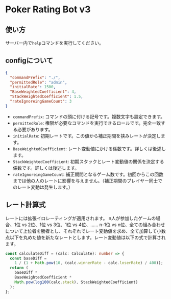 # Poker Rating Bot v3

## 使い方
サーバー内で`help`コマンドを実行してください。

## configについて
```json:application-settings.json
{
  "commandPrefix": "./", 
  "permittedRole": "admin",
  "initialRate": 1500,
  "BaseWeightedCoefficient": 4,
  "StackWeightedCoefficient": 1.5,
  "rateIgnoreingGameCount": 3
}
```
- `commandPrefix`: コマンドの頭に付ける記号です。複数文字も設定できます。
- `permittedRole`: 権限が必要なコマンドを実行できるロールです。完全一致する必要があります。
- `initialRate`: 初期レートです。この値から補正期間を挟みレートが決定します。
- `BaseWeightedCoefficient`: レート変動値にかける係数です。詳しくは後述します。
- `StackWeightedCoefficient`: 初期スタックとレート変動値の関係を決定する係数です。詳しくは後述します。
- `rateIgnoreingGameCount`: 補正期間となるゲーム数です。初回からこの回数までは他の人のレートに影響を与えません。（補正期間のプレイヤー同士でのレート変動は発生します。）

## レート計算式
レートには拡張イロレーティングが適用されます。
n人が参加したゲームの場合、1位 vs 2位、1位 vs 3位、1位 vs 4位、…… n-1位 vs n位、全ての組み合わせについて上位者を勝者とし、それぞれでレート変動値を求め、全て加算して小数点以下を丸めた値を新たなレートとします。レート変動値は以下の式で計算されます。
```ts
const calculateDiff = (calc: Calculate): number => {
  const baseDiff =
    1 / (1 + Math.pow(10, (calc.winnerRate - calc.loserRate) / 400));
  return (
    baseDiff *
    BaseWeightedCoefficient *
    Math.pow(log100(calc.stack), StackWeightedCoefficient)
  );
};
```
